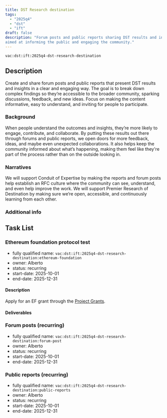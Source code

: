 ```yaml
---
title: DST Research destination
tags:
  - "2025q4"
  - "dst"
  - "ift"
draft: false
description: "Forum posts and public reports sharing DST results and insights,
aimed at informing the public and engaging the community."
---
```


`vac:dst:ift:2025q4-dst-research-destination`


## Description
Create and share forum posts and public reports 
that present DST results and insights in a clear and engaging way. 
The goal is to break down complex findings 
so they’re accessible to the broader community, 
sparking discussions, feedback, and new ideas. 
Focus on making the content informative, 
easy to understand, and inviting for people to participate.

### Background
When people understand the outcomes and insights,
they’re more likely to engage, contribute, and collaborate.
By putting these results out there through forums and public reports,
we open doors for more feedback, ideas, and maybe even unexpected collaborations.
It also helps keep the community informed about what’s happening,
making them feel like they're part of the process 
rather than on the outside looking in.

### Narratives
We will support Conduit of Expertise by making the reports
and forum posts help establish an RFC culture
where the community can see, understand, and even help improve the work.
We will support Premier Research of Destination 
by making sure we’re open, accessible, and continuously learning from each other.

### Additional info

## Task List

### Ethereum foundation protocol test

* fully qualified name: `vac:dst:ift:2025q4-dst-research-destination:ethereum-foundation`
* owner: Alberto
* status: recurring
* start-date: 2025-10-01
* end-date: 2025-12-31

#### Description

Apply for an EF grant through the [Project Grants](https://esp.ethereum.foundation/applicants/project-grants).

#### Deliverables


### Forum posts (recurring)

* fully qualified name: `vac:dst:ift:2025q4-dst-research-destination:forum-post`
* owner: Alberto
* status: recurring
* start-date: 2025-10-01
* end-date: 2025-12-31

### Public reports (recurring)

* fully qualified name: `vac:dst:ift:2025q4-dst-research-destination:public-reports`
* owner: Alberto
* status: recurring
* start-date: 2025-10-01
* end-date: 2025-12-31
